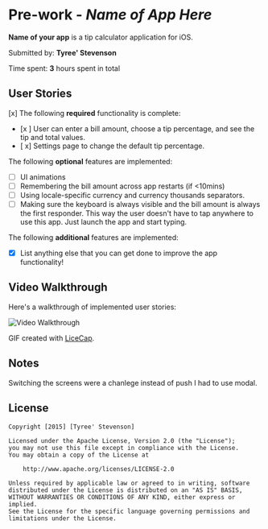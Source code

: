 # Pre-work - *Name of App Here*

**Name of your app** is a tip calculator application for iOS.

Submitted by: **Tyree' Stevenson**

Time spent: **3** hours spent in total

## User Stories
[x]
The following **required** functionality is complete:

* [x ] User can enter a bill amount, choose a tip percentage, and see the tip and total values.
* [ x] Settings page to change the default tip percentage.

The following **optional** features are implemented:
* [ ] UI animations
* [ ] Remembering the bill amount across app restarts (if <10mins)
* [ ] Using locale-specific currency and currency thousands separators.
* [ ] Making sure the keyboard is always visible and the bill amount is always the first responder. This way the user doesn't have to tap anywhere to use this app. Just launch the app and start typing.

The following **additional** features are implemented:

- [x] List anything else that you can get done to improve the app functionality!

## Video Walkthrough 

Here's a walkthrough of implemented user stories:

<img src='http://giphy.com/gifs/26tOZIrRjjbI5RwS4' title='Video Walkthrough' width='' alt='Video Walkthrough' />

GIF created with [LiceCap](http://www.cockos.com/licecap/).

## Notes

Switching the screens were a chanlege instead of push I had to use modal.

## License

    Copyright [2015] [Tyree' Stevenson]

    Licensed under the Apache License, Version 2.0 (the "License");
    you may not use this file except in compliance with the License.
    You may obtain a copy of the License at

        http://www.apache.org/licenses/LICENSE-2.0

    Unless required by applicable law or agreed to in writing, software
    distributed under the License is distributed on an "AS IS" BASIS,
    WITHOUT WARRANTIES OR CONDITIONS OF ANY KIND, either express or implied.
    See the License for the specific language governing permissions and
    limitations under the License.
